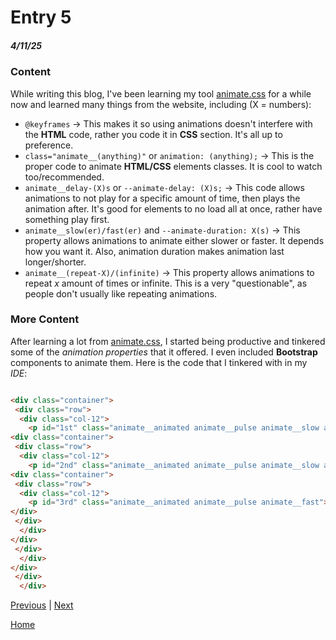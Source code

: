 # Entry 5
##### 4/11/25

### Content
While writing this blog, I've been learning my tool [animate.css](https://animate.style/) for a while now and learned many things from the website, including (X = numbers):
* `@keyframes` -> This makes it so using animations doesn't interfere with the **HTML** code, rather you code it in **CSS** section. It's all up to preference.
* `class="animate__(anything)"` or `animation: (anything);` -> This is the proper code to animate **HTML/CSS** elements classes. It is cool to watch too/recommended.
* `animate__delay-(X)s` or `--animate-delay: (X)s;` -> This code allows animations to not play for a specific amount of time, then plays the animation after. It's good for elements to no load all at once, rather have something play first.
* `animate__slow(er)/fast(er)` and `--animate-duration: X(s)` -> This property allows animations to animate either slower or faster. It depends how you want it. Also, animation duration makes animation last longer/shorter.
* `animate__(repeat-X)/(infinite)` -> This property allows animations to repeat _x_ amount of times or infinite. This is a very "questionable", as people don't usually like repeating animations.

### More Content
After learning a lot from [animate.css](https://animate.style/), I started being productive and tinkered some of the _animation properties_ that it offered. I even included **Bootstrap** components to animate them. Here is the code that I tinkered with in my _IDE_:

```HTML

<div class="container">
 <div class="row">
  <div class="col-12">
    <p id="1st" class="animate__animated animate__pulse animate__slow animate__repeat-3">LOREM IPSUM TEXT</p>
<div class="container">
 <div class="row">
  <div class="col-12">
    <p id="2nd" class="animate__animated animate__pulse animate__slow animate__repeat-3">LOREM IPSUM TEXT</p>
<div class="container">
 <div class="row">
  <div class="col-12">
    <p id="3rd" class="animate__animated animate__pulse animate__fast">LOREM IPSUM TEXT</p> <br>
</div>
 </div>
  </div>
</div>
 </div>
  </div>
</div>
 </div>
  </div>
```



[Previous](entry04.md) | [Next](entry06.md)

[Home](../README.md)
